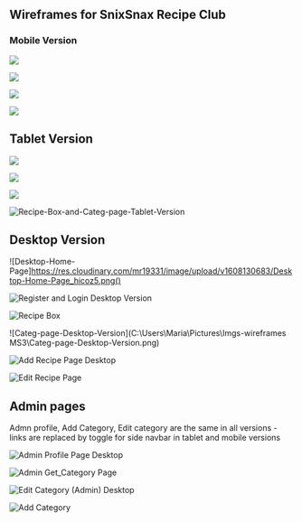 







## Wireframes for SnixSnax Recipe Club

###      Mobile Version 



![](https://res.cloudinary.com/mr19331/image/upload/v1608130096/Mobile-Home-Page_fbp6fj.png)



![](https://res.cloudinary.com/mr19331/image/upload/v1608130161/Mobile-Register-and-Login_bt513b.png)

![](https://res.cloudinary.com/mr19331/image/upload/v1608130139/Mobile-Add_and_Edit-Recipe_j2psob.png)

![](https://res.cloudinary.com/mr19331/image/upload/v1608130383/Recipe-Box-and-Categ-page-Mobile-Version_efjoij.png)



## Tablet Version

![](https://res.cloudinary.com/mr19331/image/upload/v1608130430/Tablet-Home-Page_os1bqo.png)



![](https://res.cloudinary.com/mr19331/image/upload/v1608130492/Tablet-Register-and-Login_nlraul.png)

![](https://res.cloudinary.com/mr19331/image/upload/v1608130576/Tablet-Add_and_Edit-Recipe_jz8oh2.png)



![Recipe-Box-and-Categ-page-Tablet-Version](https://res.cloudinary.com/mr19331/image/upload/v1608130634/Recipe-Box-and-Categ-page-Tablet-Version_nzicak.png)

## Desktop Version

![Desktop-Home-Page]https://res.cloudinary.com/mr19331/image/upload/v1608130683/Desktop-Home-Page_hicoz5.png()

![Register and Login Desktop Version](https://res.cloudinary.com/mr19331/image/upload/v1606134688/Register-and-Login-Desktop_aoufyp.png)

![Recipe Box](https://res.cloudinary.com/mr19331/image/upload/v1606134688/Recipe-Box_Desktop_bjmiw6.png)

![Categ-page-Desktop-Version](C:\Users\Maria\Pictures\Imgs-wireframes MS3\Categ-page-Desktop-Version.png)

![Add Recipe Page Desktop ](https://res.cloudinary.com/mr19331/image/upload/v1606134688/Add-Recipe-Page-Desktop_sjbz0c.png)

![Edit Recipe Page ](https://res.cloudinary.com/mr19331/image/upload/v1606134688/Edit-Recipe-Page_Desktop_ybonm5.png)

## Admin pages 



 Admn profile, Add Category, Edit category are the same in all versions - links are replaced by toggle for side navbar  in tablet and mobile versions

![Admin Profile Page Desktop ](https://res.cloudinary.com/mr19331/image/upload/v1606134688/Admin-Profile-Page-Desktop_btx6vk.png)

![Admin Get_Category Page](https://res.cloudinary.com/mr19331/image/upload/v1606134688/Get-Category-Page-Desktop_uiavsx.png)

![Edit Category (Admin) Desktop](https://res.cloudinary.com/mr19331/image/upload/v1606134688/Edit-Category-Page-Desktop_ovytqm.png)

![Add Category ](https://res.cloudinary.com/mr19331/image/upload/v1606134688/Add-Category-Page-Desktop_hqomsy.png)